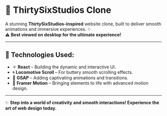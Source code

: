 # 🎥 **ThirtySixStudios Clone**  

A stunning **ThirtySixStudios-inspired** website clone, built to deliver smooth animations and immersive experiences. ✨  
⚠️ **Best viewed on desktop for the ultimate experience!**  

---

## 🚀 **Technologies Used**:  
- ⚛️ **React** – Building the dynamic and interactive UI.  
- 🌀 **Locomotive Scroll** – For buttery smooth scrolling effects.  
- 🎯 **GSAP** – Adding captivating animations and transitions.  
- 🎥 **Framer Motion** – Bringing elements to life with advanced motion design.  

---

✨ **Step into a world of creativity and smooth interactions! Experience the art of web design today.**  
